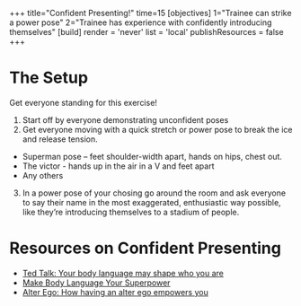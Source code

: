 +++
title="Confident Presenting!"
time=15
[objectives]
    1="Trainee can strike a power pose"
    2="Trainee has experience with confidently introducing themselves"
[build]
  render = 'never'
  list = 'local'
  publishResources = false
+++

# The Setup

Get everyone standing for this exercise!

1. Start off by everyone demonstrating unconfident poses
2. Get everyone moving with a quick stretch or power pose to break the ice and release tension. 
 - Superman pose – feet shoulder-width apart, hands on hips, chest out.
 - The victor - hands up in the air in a V and feet apart
 - Any others

3. In a power pose of your chosing go around the room and ask everyone to say their name in the most exaggerated, enthusiastic way possible, like they’re introducing themselves to a stadium of people. 

# Resources on Confident Presenting
- [Ted Talk: Your body language may shape who you are](https://www.ted.com/talks/amy_cuddy_your_body_language_may_shape_who_you_are)
- [Make Body Language Your Superpower](https://www.youtube.com/watch?v=cFLjudWTuGQ&ab_channel=StanfordGraduateSchoolofBusiness)
- [Alter Ego: How having an alter ego empowers you](https://www.bbc.com/worklife/article/20200817-the-batman-effect-how-having-an-alter-ego-empowers-you)